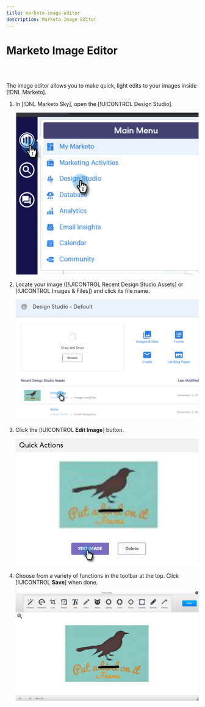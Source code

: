 ```yaml
---
title: marketo-image-editor
description: Marketo Image Editor
---
```


# Marketo Image Editor

<br>&nbsp;

The image editor allows you to make quick, light edits to your images inside [!DNL Marketo].

1. In [!DNL Marketo Sky],  open the [!UICONTROL Design Studio].

   ![Image One](/help/sky/assets/design-studio/marketo-image-editor/marketo-image-editor-1.png)

1. Locate your image ([!UICONTROL Recent Design Studio Assets] or [!UICONTROL Images & Files]) and click its file name.

   ![Image Two](/help/sky/assets/design-studio/marketo-image-editor/marketo-image-editor-2.png)

1. Click the [!UICONTROL **Edit Image**] button.

   ![Image Three](/help/sky/assets/design-studio/marketo-image-editor/marketo-image-editor-3.png)

1. Choose from a variety of functions in the toolbar at the top. Click [!UICONTROL **Save**] when done.

   ![Image Four](/help/sky/assets/design-studio/marketo-image-editor/marketo-image-editor-4.png)